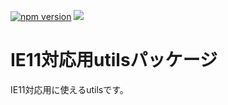 [![npm version](https://badge.fury.io/js/ics-ie11-tools.svg)](https://badge.fury.io/js/ics-ie11-tools)
[![](https://img.shields.io/github/license/ics-creative/modify-html-for-ie11.svg)](https://github.com/ics-creative/modify-html-for-ie11/blob/develop/LICENSE)

# IE11対応用utilsパッケージ

IE11対応用に使えるutilsです。


